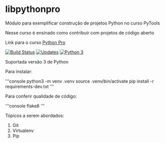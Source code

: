 # libpythonpro
Módulo para exemplificar construção de projetos Python no curso PyTools

Nesse curso é ensinado como contribuir com projetos de código aberto

Link para o curso [Python Pro](https://pythonpro.com.br/)

[![Build Status](https://app.travis-ci.com/bvcodegit/libpythonpro.svg?branch=main)](https://app.travis-ci.com/bvcodegit/libpythonpro)
[![Updates](https://pyup.io/repos/github/bvcodegit/libpythonpro/shield.svg)](https://pyup.io/repos/github/bvcodegit/libpythonpro/)
[![Python 3](https://pyup.io/repos/github/bvcodegit/libpythonpro/python-3-shield.svg)](https://pyup.io/repos/github/bvcodegit/libpythonpro/)

Suportada versão 3 de Python

Para instalar:

'''console
python3 -m venv .venv
source .venv/bin/activate
pip install -r requirements-dev.txt
'''

Para conferir qualidade de código:

'''console
flake8
'''

Tópicos a serem abordados:
1. Git
2. Virtualenv
3. Pip